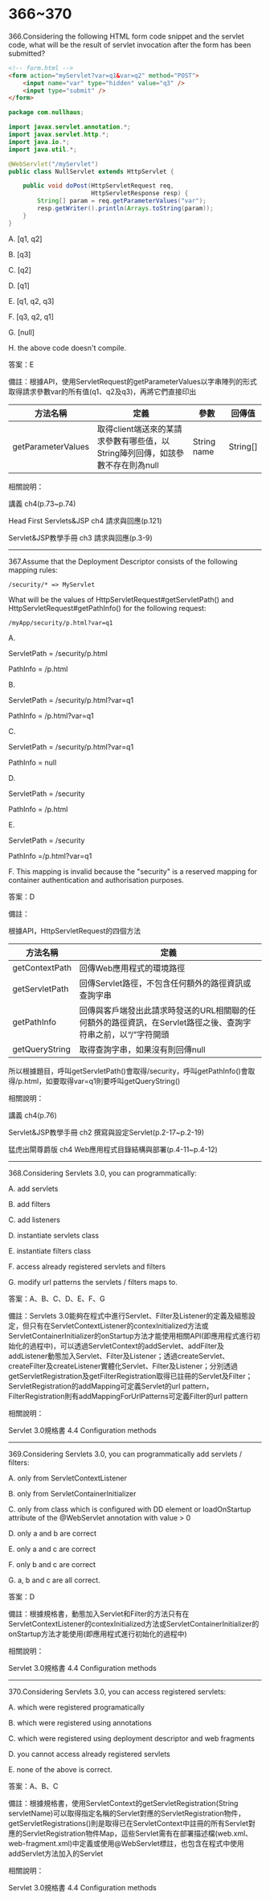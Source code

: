 366~370
========================

366.Considering the following HTML form code snippet and the servlet code, what will be the result of servlet invocation after the form has been submitted?

```html
<!-- form.html -->
<form action="myServlet?var=q1&var=q2" method="POST">
    <input name="var" type="hidden" value="q3" />
    <input type="submit" />
</form>
```

```java
package com.nullhaus;

import javax.servlet.annotation.*;
import javax.servlet.http.*;
import java.io.*;
import java.util.*;

@WebServlet("/myServlet")
public class NullServlet extends HttpServlet {

    public void doPost(HttpServletRequest req,
                       HttpServletResponse resp) {
        String[] param = req.getParameterValues("var");
        resp.getWriter().println(Arrays.toString(param));
    }
}
```

A.  [q1, q2]

B.  [q3]

C.  [q2]

D.  [q1]

E.  [q1, q2, q3]

F.  [q3, q2, q1]

G.  [null]

H.  the above code doesn't compile.

答案：E

備註：根據API，使用ServletRequest的getParameterValues以字串陣列的形式取得請求參數var的所有值(q1、q2及q3)，再將它們直接印出
<br>

| 方法名稱 | 定義 |  參數 |  回傳值 |
| ----- | ----- | ----- | ----- |
|getParameterValues|取得client端送來的某請求參數有哪些值，以String陣列回傳，如該參數不存在則為null|String name|String[]|

相關說明：

講義 ch4(p.73~p.74)

Head First Servlets&JSP ch4 請求與回應(p.121)

Servlet&JSP教學手冊 ch3 請求與回應(p.3-9)

---
367.Assume that the Deployment Descriptor consists of the following
mapping rules:

`/security/* => MyServlet`

What will be the values of  HttpServletRequest#getServletPath()  and HttpServletRequest#getPathInfo()  for the following request:

`/myApp/security/p.html?var=q1`

A. 

ServletPath = /security/p.html 

PathInfo = /p.html

B. 

ServletPath = /security/p.html?var=q1 

PathInfo = /p.html?var=q1

C. 

ServletPath = /security/p.html?var=q1 

PathInfo = null

D. 

ServletPath = /security 

PathInfo = /p.html

E. 

ServletPath = /security 

PathInfo =/p.html?var=q1

F. This mapping is invalid because the "security" is a reserved mapping for
container authentication and authorisation purposes.

答案：D

備註：

根據API，HttpServletRequest的四個方法

| 方法名稱 | 定義 |
| ----- | ----- |
|getContextPath|回傳Web應用程式的環境路徑|
|getServletPath|回傳Servlet路徑，不包含任何額外的路徑資訊或查詢字串|
|getPathInfo|回傳與客戶端發出此請求時發送的URL相關聯的任何額外的路徑資訊，在Servlet路徑之後、查詢字符串之前，以“/”字符開頭|
|getQueryString|取得查詢字串，如果沒有則回傳null|

所以根據題目，呼叫getServletPath()會取得/security，呼叫getPathInfo()會取得/p.html，如要取得var=q1則要呼叫getQueryString()

相關說明：

講義 ch4(p.76)

Servlet&JSP教學手冊 ch2 撰寫與設定Servlet(p.2-17~p.2-19)

猛虎出閘尊爵版 ch4 Web應用程式目錄結構與部署(p.4-11~p.4-12)

---
368.Considering Servlets 3.0, you can programmatically:

A.  add servlets

B.  add filters

C.  add listeners

D.  instantiate servlets class

E.  instantiate filters class

F.  access already registered servlets and filters

G.  modify url patterns the servlets / filters maps to.

答案：A、B、C、D、E、F、G

備註：Servlets 3.0能夠在程式中進行Servlet、Filter及Listener的定義及組態設定，但只有在ServletContextListener的contexInitialized方法或ServletContainerInitializer的onStartup方法才能使用相關API(即應用程式進行初始化的過程中)，可以透過ServletContext的addServlet、addFilter及addListener動態加入Servlet、Filter及Listener；透過createServlet、createFilter及createListener實體化Servlet、Filter及Listener；分別透過getServletRegistration及getFilterRegistration取得已註冊的Servlet及Filter；ServletRegistration的addMapping可定義Servlet的url pattern，FilterRegistration則有addMappingForUrlPatterns可定義Filter的url pattern

相關說明：

Servlet 3.0規格書 4.4 Configuration methods

---
369.Considering Servlets 3.0, you can programmatically add servlets / filters:

A.  only from ServletContextListener

B.  only from ServletContainerInitializer

C.  only from class which is configured with DD element or loadOnStartup attribute of the @WebServlet annotation with value > 0

D.  only a and b are correct

E.  only a and c are correct

F.  only b and c are correct

G.  a, b and c are all correct.

答案：D

備註：根據規格書，動態加入Servlet和Filter的方法只有在ServletContextListener的contexInitialized方法或ServletContainerInitializer的onStartup方法才能使用(即應用程式進行初始化的過程中)

相關說明：

Servlet 3.0規格書 4.4 Configuration methods

---
370.Considering Servlets 3.0, you can access registered servlets:

A.  which were registered programatically

B.  which were registered using annotations

C.  which were registered using deployment descriptor and web fragments

D.  you cannot access already registered servlets

E.  none of the above is correct.

答案：A、B、C

備註：根據規格書，使用ServletContext的getServletRegistration(String servletName)可以取得指定名稱的Servlet對應的ServletRegistration物件，getServletRegistrations()則是取得已在ServletContext中註冊的所有Servlet對應的ServletRegistration物件Map，這些Servlet需有在部署描述檔(web.xml、web-fragment.xml)中定義或使用@WebServlet標註，也包含在程式中使用addServlet方法加入的Servlet

相關說明：

Servlet 3.0規格書 4.4 Configuration methods